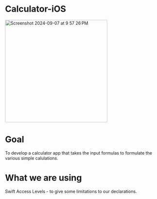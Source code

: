 # Calculator-iOS
<img width="336" alt="Screenshot 2024-09-07 at 9 57 26 PM" src="https://github.com/user-attachments/assets/0d549ba8-0eb8-4d24-8939-9d78d372f13d">

# Goal

To develop a calculator app that takes the input formulas to formulate the various simple calulations.

# What we are using

Swift Access Levels - to give some limitations to our declarations.
